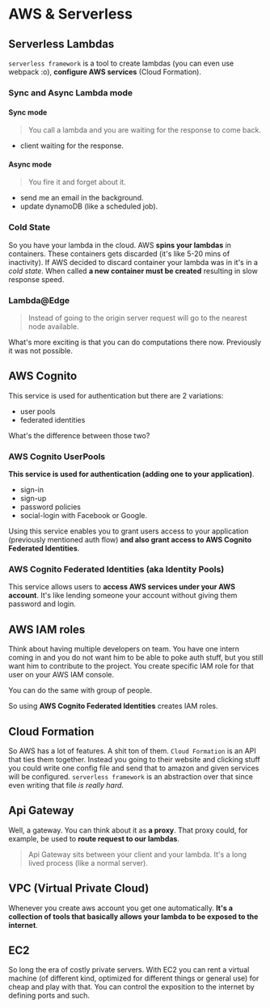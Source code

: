 # AWS & Serverless

## Serverless Lambdas

`serverless framework` is a tool to create lambdas (you can even use webpack
:o), **configure AWS services** (Cloud Formation).

### Sync and Async Lambda mode

#### Sync mode

> You call a lambda and you are waiting for the response to come back.

- client waiting for the response.

#### Async mode

> You fire it and forget about it.

- send me an email in the background.
- update dynamoDB (like a scheduled job).

### Cold State

So you have your lambda in the cloud. AWS **spins your lambdas** in containers.
These containers gets discarded (it's like 5-20 mins of inactivity). If AWS
decided to discard container your lambda was in it's in a _cold state_. When
called **a new container must be created** resulting in slow response speed.

### Lambda@Edge

> Instead of going to the origin server request will go to the nearest node
> available.

What's more exciting is that you can do computations there now. Previously it
was not possible.

## AWS Cognito

This service is used for authentication but there are 2 variations:

- user pools
- federated identities

What's the difference between those two?

### AWS Cognito UserPools

**This service is used for authentication (adding one to your application)**.

- sign-in
- sign-up
- password policies
- social-login with Facebook or Google.

Using this service enables you to grant users access to your application
(previously mentioned auth flow) **and also grant access to AWS Cognito
Federated Identities**.

### AWS Cognito Federated Identities (aka Identity Pools)

This service allows users to **access AWS services under your AWS account**.
It's like lending someone your account without giving them password and login.

## AWS IAM roles

Think about having multiple developers on team. You have one intern coming in
and you do not want him to be able to poke auth stuff, but you still want him to
contribute to the project. You create specific IAM role for that user on your
AWS IAM console.

You can do the same with group of people.

So using **AWS Cognito Federated Identities** creates IAM roles.

## Cloud Formation

So AWS has a lot of features. A shit ton of them. `Cloud Formation` is an API
that ties them together. Instead you going to their website and clicking stuff
you could write one config file and send that to amazon and given services will
be configured. `serverless framework` is an abstraction over that since even
writing that file _is really hard_.

## Api Gateway

Well, a gateway. You can think about it as **a proxy**. That proxy could, for
example, be used to **route request to our lambdas**.

> Api Gateway sits between your client and your lambda. It's a long lived
> process (like a normal server).

## VPC (Virtual Private Cloud)

Whenever you create aws account you get one automatically. **It's a collection
of tools that basically allows your lambda to be exposed to the internet**.

## EC2

So long the era of costly private servers. With EC2 you can rent a virtual
machine (of different kind, optimized for different things or general use) for
cheap and play with that. You can control the exposition to the internet by
defining ports and such.
